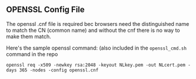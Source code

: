 ## OPENSSL Config File
The openssl .cnf file is required bec browsers need the distinguished name to match the CN (common name) and without the cnf there is no way to make them match.

Here's the sample openssl command: (also included in the `openssl_cmd.sh` command in the repo

`openssl req -x509 -newkey rsa:2048 -keyout NLkey.pem -out NLcert.pem -days 365 -nodes -config openssl.cnf`



